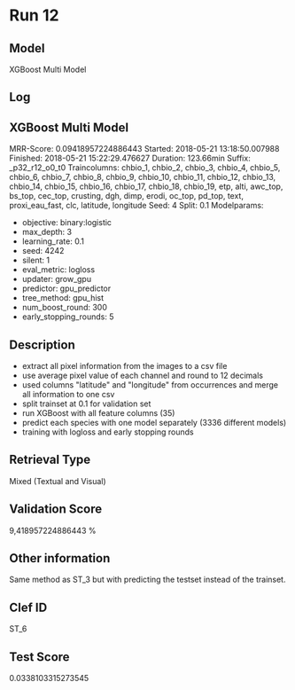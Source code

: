 # Run 12

## Model
XGBoost Multi Model

## Log
XGBoost Multi Model
--------------------
MRR-Score: 0.09418957224886443
Started: 2018-05-21 13:18:50.007988
Finished: 2018-05-21 15:22:29.476627
Duration: 123.66min
Suffix: _p32_r12_o0_t0
Traincolumns: chbio_1, chbio_2, chbio_3, chbio_4, chbio_5, chbio_6, chbio_7, chbio_8, chbio_9, chbio_10, chbio_11, chbio_12, chbio_13, chbio_14, chbio_15, chbio_16, chbio_17, chbio_18, chbio_19, etp, alti, awc_top, bs_top, cec_top, crusting, dgh, dimp, erodi, oc_top, pd_top, text, proxi_eau_fast, clc, latitude, longitude
Seed: 4
Split: 0.1
Modelparams:
- objective: binary:logistic
- max_depth: 3
- learning_rate: 0.1
- seed: 4242
- silent: 1
- eval_metric: logloss
- updater: grow_gpu
- predictor: gpu_predictor
- tree_method: gpu_hist
- num_boost_round: 300
- early_stopping_rounds: 5

## Description
- extract all pixel information from the images to a csv file
- use average pixel value of each channel and round to 12 decimals
- used columns "latitude" and "longitude" from occurrences and merge all information to one csv
- split trainset at 0.1 for validation set
- run XGBoost with all feature columns (35)
- predict each species with one model separately (3336 different models)
- training with logloss and early stopping rounds

## Retrieval Type
Mixed (Textual and Visual)

## Validation Score
9,418957224886443 %

## Other information
Same method as ST_3 but with predicting the testset instead of the trainset.

## Clef ID
ST_6

## Test Score
0.0338103315273545